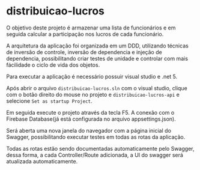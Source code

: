 # distribuicao-lucros

O objetivo deste projeto é armazenar uma lista de funcionários e em seguida calcular a participação nos lucros de cada funcionário.

A arquitetura da aplicação foi organizada em um DDD, utilizando técnicas de inversão de controle, inversão de dependencia e injeção de dependencia, possibilitando
criar testes de unidade e controlar com mais fácilidade o ciclo de vida dos objetos.

Para executar a aplicação é necessário possuir visual studio e .net 5.

Após abrir o arquivo `distribuicao-lucros.sln` com o visual studio, clique com o botão direito do mouse no projeto e `distribuicao-lucros-api` e selecione `Set as startup Project`.

Em seguida execute o projeto através da tecla F5. A conexão com o Firebase Database(já está configurada no arquivo appsettings.json).

Será aberta uma nova janela do navegador com a página inicial do Swagger, possibilitando executar testes em todas as rotas da aplicação.

Todas as rotas estão sendo documentadas automaticamente pelo Swagger, dessa forma, a cada Controller/Route adicionada, a UI do swagger será atualizada automaticamente.
